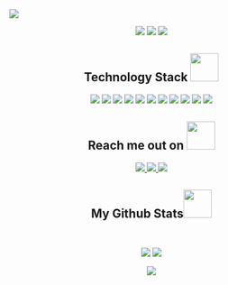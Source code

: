 <img src="./images/wall.png" />

<p align="center">
 <img src="https://badges.pufler.dev/visits/BrunoRodrigoT/BrunoRodrigoT"/> 
 <!-- <img src="https://badges.pufler.dev/years/ritik307"/> -->
 <img src="https://badges.pufler.dev/repos/BrunoRodrigoT"/>
 <img src="https://badges.pufler.dev/commits/monthly/BrunoRodrigoT" />
</p>

<h2 align="center">Technology Stack <img src="https://github.com/ritik307/ritik307/blob/main/images/laptop.gif" width="50"></h2>

<p align="center">
<img src="https://img.shields.io/badge/-HTML5-E34F26?style=flat-square&logo=html5&logoColor=white"/>
<img src="https://img.shields.io/badge/-CSS3-1572B6?style=flat-square&logo=css3"/>
<img src="https://img.shields.io/badge/-JavaScript-black?style=flat-square&logo=javascript"/>
<img src="https://img.shields.io/badge/-TypeScript-black?style=flat-square&logo=typescript"/>
<img src="https://img.shields.io/badge/-React-black?style=flat-square&logo=react"/>
<img src="https://img.shields.io/badge/-Nodejs-black?style=flat-square&logo=Node.js"/>
<img src="https://img.shields.io/badge/-NextJs-black?style=flat-square&logo=Next.js"/>
<img src="https://img.shields.io/badge/-MySQL-black?style=flat-square&logo=mysql"/>
<img src="https://img.shields.io/badge/-Git-black?style=flat-square&logo=git"/>
<img src="https://img.shields.io/badge/-GitHub-black?style=flat-square&logo=github"/>
<img src="https://img.shields.io/badge/-Heroku-430098?style=flat-square&logo=heroku"/>
</p>

<h2 align="center">Reach me out on <img src="https://media0.giphy.com/media/jqNPzdTTxQfOgOqpO4/source.gif" width="50"></h2>

<p align="center">
<a href="mailto: brunorodrigoteixeira2021@gmail.com">
 <img src="https://img.shields.io/badge/-brunorodrigoteixeira2021-c14438?style=flat-square&logo=Gmail&logoColor=white&link=mailto:brunorodrigoteixeira2021@gmail.com"/>
</a>
<a href="www.linkedin.com/in/bruno-rodrigo-0104611a1/">
 <img src="https://img.shields.io/badge/-Bruno Rodrigo-blue?style=flat-square&logo=Linkedin&logoColor=white&link=https://www.linkedin.com/in/ritik-rawal-698a18142/"/>
</a>
 <a href="https://www.instagram.com/bc4f.art/">
 <img src="https://img.shields.io/badge/-bc4f.art-gray?style=flat-square&logo=instagram&logoColor=white&link=https://twitter.com/ritikhere307"/>
</a>
</p>

<h2 align="center">
My Github Stats<img src="https://media.giphy.com/media/VgCDAzcKvsR6OM0uWg/giphy.gif" width="50">

</h2>
 
<br>

<p align = "center">
  <img  src = "https://github-readme-stats.vercel.app/api?username=BrunoRodrigoT&show_icons=true&theme=radical&line_height=27">
  <img src = "https://github-readme-stats.vercel.app/api/top-langs/?username=BrunoRodrigoT&hide=html,css,java,shaderlab,kotlin,hlsl&theme=radical">
</p>

<p align = "center">
 <img  src="https://github-readme-streak-stats.herokuapp.com/?user=BrunoRodrigoT&show_icons=true&locale=en&layout=compact&theme=radical&line_height=0" />
</p>
